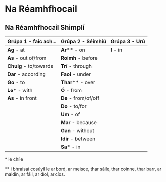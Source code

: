 # Na Réamhfhocail

## Na Réamhfhocail Shimplí

| Grúpa 1 - faic ach...  | Grúpa 2 - Séimhiú    | Grúpa 3 - Urú |
| ---------------------- | -------------------- | ------------- |
| **Ag** - at            | **Ar**** - on        | **I** - in    |
| **As** - out of/from   | **Roimh** - before   |               |
| **Chuig** - to/towards | **Trí** - through    |               |
| **Dar** - according    | **Faoi** - under     |               |
| **Go** - to            | **Thar**** - over    |               |
| **Le*** - with         | **Ó** - from         |               |
| **As** - in front      | **De** - from/of/off |               |
|                        | **Do** - to/for      |               |
|                        | **Um** - of          |               |
|                        | **Mar** - because    |               |
|                        | **Gan** - without    |               |
|                        | **Idir** - between   |               |
|                        | **Sa*** - in         |               |

\* le chíle

** i bhraisaí cosúyil le ar bord, ar meisce, thar sáile, thar coinne, thar barr, ar maidin, ar fáil, ar díol, ar cíos.